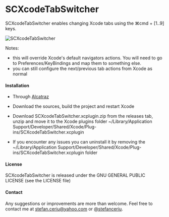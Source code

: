 # SCXcodeTabSwitcher

SCXcodeTabSwitcher enables changing Xcode tabs using the ⌘cmd + [1..9] keys.

![SCXcodeTabSwitcher](https://dl.dropboxusercontent.com/u/12748201/Recordings/SCXcodeTabSwitcher/SCXcodeTabSwitcher.gif)

Notes:
* this will override Xcode's default navigators actions. You will need to go to Preferences/KeyBindings and map them to something else.
* you can still configure the next/previous tab actions from Xcode as normal

#### Installation
- Through [Alcatraz](https://github.com/supermarin/Alcatraz)

- Download the sources, build the project and restart Xcode

- Download SCXcodeTabSwitcher.xcplugin.zip from the releases tab, unzip and move it to the  Xcode plugins folder ~/Library/Application Support/Developer/Shared/Xcode/Plug-ins/SCXcodeTabSwitcher.xcplugin

- If you encounter any issues you can uninstall it by removing the ~/Library/Application Support/Developer/Shared/Xcode/Plug-ins/SCXcodeTabSwitcher.xcplugin folder
 
#### License
SCXcodeTabSwitcher is released under the GNU GENERAL PUBLIC LICENSE (see the LICENSE file)

#### Contact
Any suggestions or improvements are more than welcome. Feel free to contact me at [stefan.ceriu@yahoo.com](mailto:stefan.ceriu@yahoo.com) or [@stefanceriu](https://twitter.com/stefanceriu).